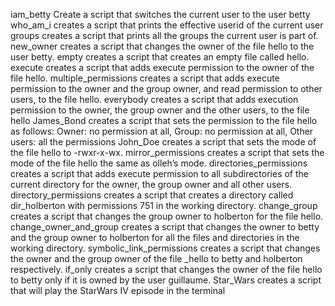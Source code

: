 iam_betty Create a script that switches the current user to the user betty
who_am_i creates a script that prints the effective userid of the current user
groups creates a script that prints all the groups the current user is part of.
new_owner creates a script that changes the owner of the file hello to the user betty.
empty creates a script that creates an empty file called hello.
execute creates a script that adds execute permission to the owner of the file hello.
multiple_permissions creates a script that adds execute permission to the owner and the group owner, and read permission to other users, to the file hello.
everybody creates a script that adds execution permission to the owner, the group owner and the other users, to the file hello
James_Bond creates a script that sets the permission to the file hello as follows: Owner: no permission at all, Group: no permission at all, Other users: all the permissions
John_Doe creates a script that sets the mode of the file hello to -rwxr-x-wx.
mirror_permissions creates a script that sets the mode of the file hello the same as olleh’s mode.
directories_permissions creates a script that adds execute permission to all subdirectories of the current directory for the owner, the group owner and all other users.
directory_permissions creates a script that creates a directory called dir_holberton with permissions 751 in the working directory.
change_group creates a script that changes the group owner to holberton for the file hello.
change_owner_and_group creates a script that changes the owner to betty and the group owner to holberton for all the files and directories in the working directory.
symbolic_link_permissions creates a script that changes the owner and the group owner of the file _hello to betty and holberton respectively.
if_only creates a script that changes the owner of the file hello to betty only if it is owned by the user guillaume.
Star_Wars creates a script that will play the StarWars IV episode in the terminal

